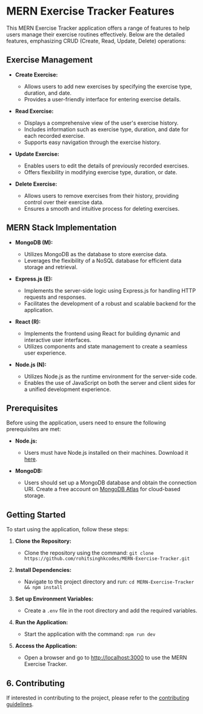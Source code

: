 # MERN Exercise Tracker Features

This MERN Exercise Tracker application offers a range of features to help users manage their exercise routines effectively. Below are the detailed features, emphasizing CRUD (Create, Read, Update, Delete) operations:

## Exercise Management

- **Create Exercise:**
  - Allows users to add new exercises by specifying the exercise type, duration, and date.
  - Provides a user-friendly interface for entering exercise details.

- **Read Exercise:**
  - Displays a comprehensive view of the user's exercise history.
  - Includes information such as exercise type, duration, and date for each recorded exercise.
  - Supports easy navigation through the exercise history.

- **Update Exercise:**
  - Enables users to edit the details of previously recorded exercises.
  - Offers flexibility in modifying exercise type, duration, or date.

- **Delete Exercise:**
  - Allows users to remove exercises from their history, providing control over their exercise data.
  - Ensures a smooth and intuitive process for deleting exercises.

## MERN Stack Implementation

- **MongoDB (M):**
  - Utilizes MongoDB as the database to store exercise data.
  - Leverages the flexibility of a NoSQL database for efficient data storage and retrieval.

- **Express.js (E):**
  - Implements the server-side logic using Express.js for handling HTTP requests and responses.
  - Facilitates the development of a robust and scalable backend for the application.

- **React (R):**
  - Implements the frontend using React for building dynamic and interactive user interfaces.
  - Utilizes components and state management to create a seamless user experience.

- **Node.js (N):**
  - Utilizes Node.js as the runtime environment for the server-side code.
  - Enables the use of JavaScript on both the server and client sides for a unified development experience.

## Prerequisites

Before using the application, users need to ensure the following prerequisites are met:

- **Node.js:**
  - Users must have Node.js installed on their machines. Download it [here](https://nodejs.org/).

- **MongoDB:**
  - Users should set up a MongoDB database and obtain the connection URI. Create a free account on [MongoDB Atlas](https://www.mongodb.com/cloud/atlas) for cloud-based storage.

## Getting Started

To start using the application, follow these steps:

1. **Clone the Repository:**
   - Clone the repository using the command: `git clone https://github.com/rohitsinghkcodes/MERN-Exercise-Tracker.git`

2. **Install Dependencies:**
   - Navigate to the project directory and run: `cd MERN-Exercise-Tracker && npm install`

3. **Set up Environment Variables:**
   - Create a `.env` file in the root directory and add the required variables.

4. **Run the Application:**
   - Start the application with the command: `npm run dev`

5. **Access the Application:**
   - Open a browser and go to [http://localhost:3000](http://localhost:3000) to use the MERN Exercise Tracker.

## 6. Contributing

If interested in contributing to the project, please refer to the [contributing guidelines](CONTRIBUTING.md).
